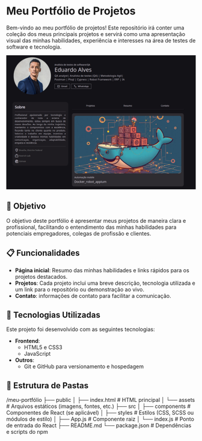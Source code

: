 # Meu Portfólio de Projetos

Bem-vindo ao meu portfólio de projetos! Este repositório irá conter uma coleção dos meus principais projetos e servirá como uma apresentação visual das minhas habilidades, experiência e interesses na área de testes de software e tecnologia.

![Screenshot do Portfólio](./assets/images/screenshot.png)

## 🎯 Objetivo

O objetivo deste portfólio é apresentar meus projetos de maneira clara e profissional, facilitando o entendimento das minhas habilidades para potenciais empregadores, colegas de profissão e clientes.

## 📋 Funcionalidades

- **Página inicial**: Resumo das minhas habilidades e links rápidos para os projetos destacados.
- **Projetos**: Cada projeto inclui uma breve descrição, tecnologia utilizada e um link para o repositório ou demonstração ao vivo.
- **Contato**: informações de contato para facilitar a comunicação.

## 🚀 Tecnologias Utilizadas

Este projeto foi desenvolvido com as seguintes tecnologias:

- **Frontend**:
  - HTML5 e CSS3
  - JavaScript
- **Outros**:
  - Git e GitHub para versionamento e hospedagem


## 📂 Estrutura de Pastas
/meu-portfólio
├── public
│   ├── index.html          # HTML principal
│   └── assets              # Arquivos estáticos (imagens, fontes, etc.)
├── src
│   ├── components          # Componentes de React (se aplicável)
│   ├── styles              # Estilos (CSS, SCSS ou módulos de estilo)
│   ├── App.js              # Componente raiz
│   └── index.js            # Ponto de entrada do React
├── README.md
└── package.json            # Dependências e scripts do npm